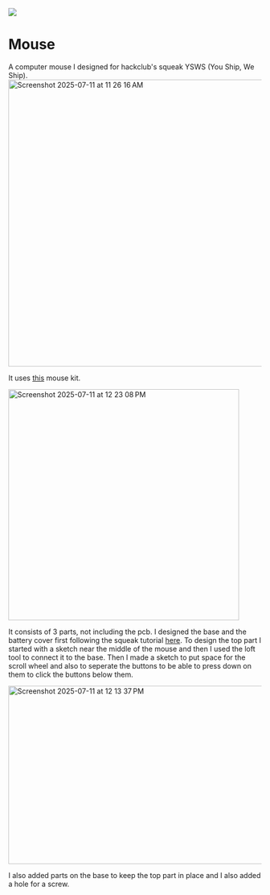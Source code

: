 ![](https://hackatime-badge.hackclub.com/U08RLHLSRGA/Mouse)
# Mouse

A computer mouse I designed for hackclub's squeak YSWS (You Ship, We Ship).
<img width="773" height="570" alt="Screenshot 2025-07-11 at 11 26 16 AM" src="https://github.com/user-attachments/assets/06ee6851-e902-4122-8f50-10c19154bd3f" />

It uses [this](https://us.store.bambulab.com/products/wireless-mouse-components-kit-002?id=41806859403400) mouse kit.

<img height="459" alt="Screenshot 2025-07-11 at 12 23 08 PM" src="https://github.com/user-attachments/assets/a2877cd9-51d9-41b8-aed9-32d6fab9fd18" />

It consists of 3 parts, not including the pcb. I designed the base and the battery cover first following the squeak tutorial [here](https://squeak.hackclub.com/design). To design the top part I started with a sketch near the middle of the mouse and then I used the loft tool to connect it to the base. Then I made a sketch to put space for the scroll wheel and also to seperate the buttons to be able to press down on them to click the buttons below them.

<img width="886" height="354" alt="Screenshot 2025-07-11 at 12 13 37 PM" src="https://github.com/user-attachments/assets/6090cabc-f2c8-44b4-a0d5-ff9f90573d3a" />

I also added parts on the base to keep the top part in place and I also added a hole for a screw.
